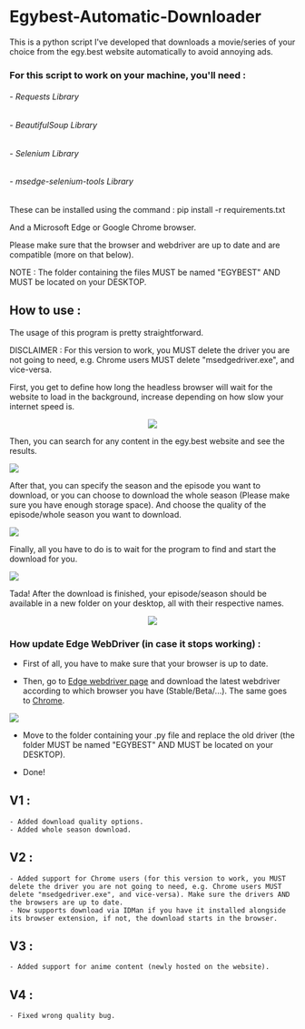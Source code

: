 # Egybest-Automatic-Downloader
This is a python script I've developed that downloads a movie/series of your choice from the egy.best website automatically to avoid annoying ads.

### For this script to work on your machine, you'll need :
  ###### - Requests Library
  ###### - BeautifulSoup Library
  ###### - Selenium Library
  ###### - msedge-selenium-tools Library

These can be installed using the command : pip install -r requirements.txt

And a Microsoft Edge or Google Chrome browser.

Please make sure that the browser and webdriver are up to date and are compatible (more on that below).

NOTE : The folder containing the files MUST be named "EGYBEST" AND MUST be located on your DESKTOP.


## How to use :

The usage of this program is pretty straightforward.

DISCLAIMER : For this version to work, you MUST delete the driver you are not going to need, e.g. Chrome users MUST delete "msedgedriver.exe", and vice-versa.

First, you get to define how long the headless browser will wait for the website to load in the background, increase depending on how slow your internet speed is.

<p align="center">
  <img src="https://i.imgur.com/uN8gCBi.png" />
</p>

Then, you can search for any content in the egy.best website and see the results.

![ ](https://i.imgur.com/pqlM0vn.png)

After that, you can specify the season and the episode you want to download, or you can choose to download the whole season (Please make sure you have enough storage space).
And choose the quality of the episode/whole season you want to download.

![ ](https://i.imgur.com/rZQ57x0.png)

Finally, all you have to do is to wait for the program to find and start the download for you.

![ ](https://i.imgur.com/gWduykM.png)

Tada! After the download is finished, your episode/season should be available in a new folder on your desktop, all with their respective names.

<p align="center">
  <img src="https://i.imgur.com/eqknar2.png" />
</p>


### How update Edge WebDriver (in case it stops working) :

- First of all, you have to make sure that your browser is up to date.

- Then, go to [Edge webdriver page](https://developer.microsoft.com/en-us/microsoft-edge/tools/webdriver/) and download the latest webdriver according to which browser you have (Stable/Beta/...). The same goes to [Chrome](https://chromedriver.chromium.org/downloads).

![ ](https://i.imgur.com/88aUNr2.png)

- Move to the folder containing your .py file and replace the old driver (the folder MUST be named "EGYBEST" AND MUST be located on your DESKTOP).

- Done!

## V1 :

	- Added download quality options.
	- Added whole season download.

## V2 :

	- Added support for Chrome users (for this version to work, you MUST delete the driver you are not going to need, e.g. Chrome users MUST delete "msedgedriver.exe", and vice-versa). Make sure the drivers AND the browsers are up to date.
	- Now supports download via IDMan if you have it installed alongside its browser extension, if not, the download starts in the browser.

## V3 :

	- Added support for anime content (newly hosted on the website).

## V4 :

	- Fixed wrong quality bug.